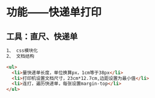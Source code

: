 # 功能——快递单打印
工具：直尺、快递单
---
```bash
1、 css模块化  
2、 文档结构
```
````html
<ul>
  <li>量快递单长度，单位换算px，1cm等于38px</li>
  <li>打印机设置文档尺寸，23cm*12.7cm,边距设置为最小值</li>
  <li>连打，遍历快递单，每张设置margin-top</li>
</ul>
````
